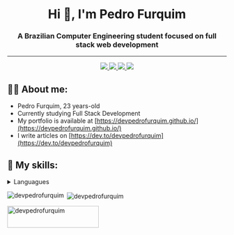 <h1 align="center">Hi 👋, I'm Pedro Furquim</h1>
<h3 align="center">A Brazilian Computer Engineering student focused on full stack web development</h3>
<hr>
<p align="center">
    <a href="https://twitter.com/devpedrofurquim">
    <img src="https://img.shields.io/badge/Twitter-307cc5?style=for-the-badge&logo=twitter&logoColor=white"/>
    </a>
    <a href="https://www.linkedin.com/in/pedro-furquim-dev/">
    <img src="https://img.shields.io/badge/LinkedIn-307cc5?style=for-the-badge&logo=linkedin&logoColor=white"/>
    </a>
     <a href="mailto:pedrofurquim.dev@gmail.com">
    <img src="https://img.shields.io/badge/Gmail-307cc5?style=for-the-badge&logo=gmail&logoColor=white"/>
    </a>
    <img src="https://komarev.com/ghpvc/?username=devpedrofurquim&label=Profile%20views&color=0e75b6&style=flat"/>
</p>

## **👨‍💻 About me:**
* Pedro Furquim, 23 years-old
* Currently studying Full Stack Development
* My portfolio is available at [https://devpedrofurquim.github.io/](https://devpedrofurquim.github.io/)
* I write articles on [https://dev.to/devpedrofurquim](https://dev.to/devpedrofurquim)

## **💬 My skills:**
<details>
  <summary>Languagues</summary>
<img src = "https://img.shields.io/badge/JavaScript-323330?style=for-the-badge&logo=javascript&logoColor=F7DF1E" alt = "js" />
<img src = "https://img.shields.io/badge/TypeScript-007ACC?style=for-the-badge&logo=typescript&logoColor=white" alt = "ts" />
<img src = "https://img.shields.io/badge/HTML5-E34F26?style=for-the-badge&logo=html5&logoColor=white" alt = "html" />
<img src = "https://img.shields.io/badge/CSS3-1572B6?style=for-the-badge&logo=css3&logoColor=white" alt = "css" />
</details>





<p><img align="left" src="https://github-readme-stats-sigma-five.vercel.app/api/top-langs?username=devpedrofurquim&show_icons=true&locale=en&layout=compact" alt="devpedrofurquim" /></p>

<p>&nbsp;<img align="center" src="https://github-readme-stats-sigma-five.vercel.app/api?username=devpedrofurquim&show_icons=true&locale=en" alt="devpedrofurquim" /></p>

<p><a href="https://ko-fi.com/devpedrofurquim"> <img align="left" src="https://cdn.ko-fi.com/cdn/kofi3.png?v=3" height="50" width="210" alt="devpedrofurquim" /></a></p><br><br>
